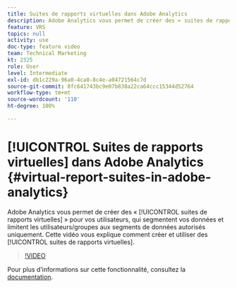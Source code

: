 ```yaml
---
title: Suites de rapports virtuelles dans Adobe Analytics
description: Adobe Analytics vous permet de créer des « suites de rapports virtuelles » pour vos utilisateurs, qui segmentent vos données et limitent les utilisateurs/groupes aux segments de données autorisés uniquement. Cette vidéo vous explique comment créer et utiliser des suites de rapports virtuelles.
feature: VRS
topics: null
activity: use
doc-type: feature video
team: Technical Marketing
kt: 2325
role: User
level: Intermediate
exl-id: db1c229a-96a0-4ca0-8c4e-a04721564c7d
source-git-commit: 8fc641743bc9e07b838a22ca64ccc15344d52764
workflow-type: tm+mt
source-wordcount: '110'
ht-degree: 100%

---
```


# [!UICONTROL Suites de rapports virtuelles] dans Adobe Analytics {#virtual-report-suites-in-adobe-analytics}

Adobe Analytics vous permet de créer des « [!UICONTROL suites de rapports virtuelles] » pour vos utilisateurs, qui segmentent vos données et limitent les utilisateurs/groupes aux segments de données autorisés uniquement. Cette vidéo vous explique comment créer et utiliser des [!UICONTROL suites de rapports virtuelles].

>[!VIDEO](https://video.tv.adobe.com/v/25412/?quality=12&learn=on)

Pour plus dʼinformations sur cette fonctionnalité, consultez la [documentation](https://experienceleague.adobe.com/docs/analytics/components/virtual-report-suites/vrs-about.html?lang=fr).
